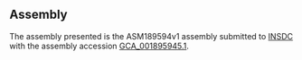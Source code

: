 

Assembly
--------

The assembly presented is the ASM189594v1 assembly submitted to
[INSDC](http://www.insdc.org) with the assembly accession
[GCA\_001895945.1](http://www.ebi.ac.uk/ena/data/view/GCA_001895945.1).
